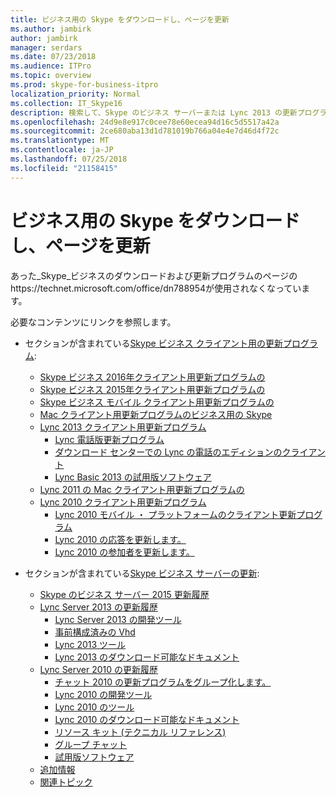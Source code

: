 ```yaml
---
title: ビジネス用の Skype をダウンロードし、ページを更新
ms.author: jambirk
author: jambirk
manager: serdars
ms.date: 07/23/2018
ms.audience: ITPro
ms.topic: overview
ms.prod: skype-for-business-itpro
localization_priority: Normal
ms.collection: IT_Skype16
description: 検索して、Skype のビジネス サーバーまたは Lync 2013 の更新プログラムを管理します。 詳細を取得し、更新プログラムをダウンロードするリンクを使用します。
ms.openlocfilehash: 24d9e8e917c0cee78e60ecea94d16c5d5517a42a
ms.sourcegitcommit: 2ce680aba13d1d781019b766a04e4e7d46d4f72c
ms.translationtype: MT
ms.contentlocale: ja-JP
ms.lasthandoff: 07/25/2018
ms.locfileid: "21158415"
---
```

# <a name="skype-for-business-downloads-and-updates-page"></a>ビジネス用の Skype をダウンロードし、ページを更新

あった_Skype_ビジネスのダウンロードおよび更新プログラムのページのhttps://technet.microsoft.com/office/dn788954が使用されなくなっています。

必要なコンテンツにリンクを参照します。

- セクションが含まれている[Skype ビジネス クライアント用の更新プログラム](sfb-client-updates.md):
    - [Skype ビジネス 2016年クライアント用更新プログラムの](sfb-client-updates.md#skype-for-business-2016-client-updates)
    - [Skype ビジネス 2015年クライアント用更新プログラムの](sfb-client-updates.md#skype-for-business-2015-client-updates)
    - [Skype ビジネス モバイル クライアント用更新プログラムの](sfb-client-updates.md#skype-for-business-mobile-client-updates)
    - [Mac クライアント用更新プログラムのビジネス用の Skype](sfb-client-updates.md#skype-for-business-on-mac-client-updates)
    - [Lync 2013 クライアント用更新プログラム](sfb-client-updates.md#lync-2013-client-updates)
        - [Lync 電話版更新プログラム](sfb-client-updates.md#lync-phone-edition-updates)
        - [ダウンロード センターでの Lync の電話のエディションのクライアント](sfb-client-updates.md#lync-phone-edition-clients-on-download-center)
        - [Lync Basic 2013 の試用版ソフトウェア](sfb-client-updates.md#trial-software)
    - [Lync 2011 の Mac クライアント用更新プログラムの](sfb-client-updates.md#lync-for-mac-2011-client-updates)
    - [Lync 2010 クライアント用更新プログラム](sfb-client-updates.md#lync-2010-client-updates)
        - [Lync 2010 モバイル ・ プラットフォームのクライアント更新プログラム](sfb-client-updates.md#lync-mobile-platform-2010-client-updates)
        - [Lync 2010 の応答を更新します。](sfb-client-updates.md#lync-2010-attendant-updates)
        - [Lync 2010 の参加者を更新します。](sfb-client-updates.md#lync-2010-attendee-updates) 

- セクションが含まれている[Skype ビジネス サーバーの更新](sfb-server-updates.md):
    - [Skype のビジネス サーバー 2015 更新履歴](sfb-server-updates.md#skype-for-business-server-2015-update-history)
    - [Lync Server 2013 の更新履歴](sfb-server-updates.md#lync-server-2013-update-history)
        - [Lync Server 2013 の開発ツール](sfb-server-updates.md#lync-server-2013-dev-tools)
        - [事前構成済みの Vhd](sfb-server-updates.md#pre-configured-vhds)
        - [Lync 2013 ツール](sfb-server-updates.md#lync-2013-tools)
        - [Lync 2013 のダウンロード可能なドキュメント](sfb-server-updates.md#lync-2013-downloadable-documentation)
    - [Lync Server 2010 の更新履歴](sfb-server-updates.md#lync-server-2010-update-history)
        - [チャット 2010 の更新プログラムをグループ化します。](sfb-server-updates.md#group-chat-2010-updates)
        - [Lync 2010 の開発ツール](sfb-server-updates.md#lync-2010-dev-tools)
        - [Lync 2010 のツール](sfb-server-updates.md#lync-2010-tools)
        - [Lync 2010 のダウンロード可能なドキュメント](sfb-server-updates.md#lync-2010-downloadable-documentation)
        - [リソース キット (テクニカル リファレンス)](sfb-server-updates.md#resource-kit-technical-reference)
        - [グループ チャット](sfb-server-updates.md#group-chat)
        - [試用版ソフトウェア](sfb-server-updates.md#trial-software)
    - [追加情報](sfb-server-updates.md#additional-information)
    - [関連トピック](sfb-server-updates.md#related-topics) 

